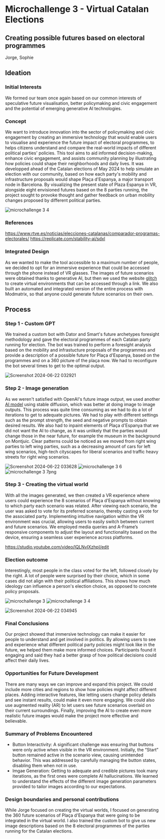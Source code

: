 # Microchallenge 3 - Virtual Catalan Elections
## Creating possible futures based on electoral programmes
Jorge, Sophie

## Ideation

### Initial Interests

We formed our team once again based on our common interests of speculative future visualisation, better policymaking and civic engagement and the potential of emerging generative AI technologies.

### Concept

We want to introduce innovation into the sector of policymaking and civic engagement by creating an immersive technology that would enable users to visualise and experience the future impact of electoral programmes, to helps citizens understand and compare the real-world impacts of different political parties' policies. This tool aims to aid informed decision-making, enhance civic engagement, and assists community planning by illustrating how policies could shape their neighborhoods and daily lives. It was developped ahead of the Catalan elections of May 2024 to help simulate an election with our community, based on how each party's mobility and infrastructure proposals would shape Plaça d'Espanya, a major transport node in Barcelona. By visualizing the present state of Plaza Espanya in VR, alongside eight envisioned futures based on the 8 parties running, the project sought to provoke thought and gather feedback on urban mobility changes proposed by different political parties. 

![microchallenge 3 4](https://github.com/sophma/microchallenge3/assets/147055292/43d3da56-9f39-444b-9f9f-51ba7eb8087a)


### References

https://www.rtve.es/noticias/elecciones-catalanas/comparador-programas-electorales/ 
https://replicate.com/stability-ai/sdxl 

### Integrated Design
As we wanted to make the tool accessible to a maximum number of people, we decided to opt for an immersive experience that could be accessed through the phone instead of VR glasses. The images of future scenarios were obtained thanks to generative AI, but then we used the website [glitch]([url](https://glitch.com/)) to create virtual environments that can be accessed through a link. We also built an automated and integrated version of the entire process with Modmatrix, so that anyone could generate future scenarios on their own.

## Process

### Step 1 - Custom GPT

We trained a custom bot with Dator and Smart's future archetypes foresight methodology and gave the electoral programmes of each Catalan party running for election. The bot was trained to perform a foresight analysis based on the mobility and infrastucture proposals of the programmes and provide a description of a possible future for Plaça d'Espanya, based on the programmes and on a 360 picture of the plaça now. We had to reconfigure the bot several times to get to the optimal output. 

![Screenshot 2024-06-22 032921](https://github.com/sophma/microchallenge3/assets/147055292/5cf7a247-2222-4ec5-ac0e-a59f0595bc9a)

### Step 2 -  Image generation

As we weren't satisfied with OpenAI's future image output, we used another [AI model]([url](https://huggingface.co/spaces/tonyassi/image-to-image-SDXL)) using stable diffusion, which was better at doing image to image outputs. This process was quite time consuming as we had to do a lot of iterations to get to adequate pictures. We had to play with different settings such as the prompt strength, the seed and negative prompts to obtain desired results. We also had to inpaint elements of Plaça d'Espanya that we did not want the AI to change, as it was unlikely that the parties would change those in the near future, for example the museum in the background on Montjuic. Clear patterns could be noticed as we moved from right wing parties to left wing parties, such as a decreasing amount of cars for left wing scenarios, high-tech cityscapes for liberal scenarios and traffic heavy streets for right wing scenarios.

![Screenshot 2024-06-22 033628](https://github.com/sophma/microchallenge3/assets/147055292/5f78b5ae-c4c5-4f0d-9b47-e2eb081f063c)
![microchallenge 3 6](https://github.com/sophma/microchallenge3/assets/147055292/25e6062b-dff4-401c-acbb-7c40bbf42583)
![microchallenge 3 7png](https://github.com/sophma/microchallenge3/assets/147055292/ab01e523-5834-4e2d-bd14-55dc2597b6d5)

### Step 3 - Creating the virtual world

With all the images generated, we then created a VR experience where users could experience the 8 scenarios of Plaça d'Espanya without knowing to which party each scenario was related. After viewing each scenario, the user was asked to vote for its preferred scenario, thereby casting a vote for the associated party. Implementing intuitive navigation within the VR environment was crucial, allowing users to easily switch between current and future scenarios. We employed media queries and A-Frame’s responsive components to adjust the layout and functionality based on the device, ensuring a seamless user experience across platforms.

https://studio.youtube.com/video/lQLNvIXzhpI/edit

### Election outcome

Interestingly, most people in the class voted for the left, followed closely by the right. A lot of people were surprised by their choice, which in some cases did not align with their political affiliations. This shows how much ideology can influence a person's election choice, as opposed to concrete policy proposals.

![microchallenge 3](https://github.com/sophma/microchallenge3/assets/147055292/5d7e9be6-d44e-4dea-b293-ca44c7406716)
![microchallenge 3 4](https://github.com/sophma/microchallenge3/assets/147055292/307d567d-6079-40de-bcec-dc8eb47b75f0)


![Screenshot 2024-06-22 034945](https://github.com/sophma/microchallenge3/assets/147055292/cbfc92f4-2b59-41f4-9ee1-036043a3bfc5)


### Final Conclusions
Our project showed that immersive technology can make it easier for people to understand and get involved in politics. By allowing users to see and experience what different political party policies might look like in the future, we helped them make more informed choices. Participants found it engaging and said they had a better grasp of how political decisions could affect their daily lives.

### Opportunities for Future Development
There are many ways we can improve and expand this project. We could include more cities and regions to show how policies might affect different places. Adding interactive features, like letting users change policy details and see instant results, could make it even more engaging. We could also use augmented reality (AR) to let users see future scenarios overlaid on their current surroundings. Finally, improving the AI to create even more realistic future images would make the project more effective and believable.

### Summary of Problems Encountered
- Button Interactivity: A significant challenge was ensuring that buttons were only active when visible in the VR environment. Initially, the “Start” button remained active in the scenario view, causing unintended behavior. This was addressed by carefully managing the button states, disabling them when not in use.
- Imgae Generation: Getting to adequate and credible pictures took many iterations, as the first ones were complete AI hallucinations. We learned to understand the effects of the different image generation parameters provided to tailor images according to our expectations.

### Design boundaries and personal contributions
While Jorge focused on creating the virtual worlds, I focused on generating the 360 future scenarios of Plaça d'Espanya that were going to be integrated in the virtual world. I also trained the custom bot to give us new image descriptions based on the 8 electoral programmes of the parties running for the Catalan elections.



 
